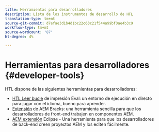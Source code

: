```yaml
---
title: Herramientas para desarrolladores
description: Lista de los instrumentos de desarrollo de HTL
translation-type: tm+mt
source-git-commit: d7efae3d1b4d1bc22c63c21f544a99bf0ae4b3c9
workflow-type: tm+mt
source-wordcount: '87'
ht-degree: 4%

---
```



# Herramientas para desarrolladores {#developer-tools}

HTL dispone de las siguientes herramientas para desarrolladores:

* [HTL Leer bucle](https://github.com/Adobe-Marketing-Cloud/aem-htl-repl)  de impresión Eval: un entorno de ejecución en directo para jugar con el idioma, bueno para aprender.
* [Extensión](https://docs.adobe.com/content/help/en/experience-manager-65/developing/devtools/aem-brackets.html)  de AEM Bracks: una herramienta sencilla para que los desarrolladores de front-end trabajen en componentes AEM.
* [AEM extensión](https://docs.adobe.com/content/help/en/experience-manager-65/developing/devtools/aem-eclipse.html)  Eclipse - Una herramienta para que los desarrolladores de back-end creen proyectos AEM y los editen fácilmente.
